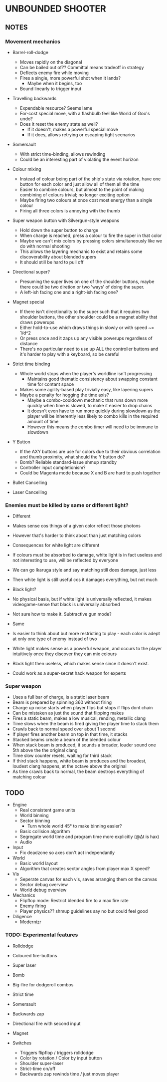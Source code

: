 
# UNBOUNDED SHOOTER

## NOTES

### Movement mechanics

- Barrel-roll-dodge
  - Moves rapidly on the diagonal
  - Can be bailed out of?? Committal means tradeoff in strategy
  - Deflects enemy fire while moving
  - Fires a single, more powerful shot when it lands?
    - Maybe when it begins, too
  - Bound linearly to trigger input

- Travelling backwards
  - Expendable resource? Seems lame
  - For-cost special move, with a flashbulb feel like World of Goo's undo?
  - Does it reset the enemy state as well?
    - If it doesn't, makes a powerful special move
    - If it does, allows retrying or escaping tight scenarios

- Somersault
  - With strict time-binding, allows rewinding
  - Could be an interesting part of violating the event horizon

- Colour mixing
  - Instead of colour being part of the ship's state via rotation, have
    one button for each color and just allow all of them all the time
  - Easier to combine colours, but almost to the point of making combining
    of colours trivial; no longer exciting option
  - Maybe firing two colours at once cost most energy than a single colour
  - Firing all three colors is annoying with the thumb

- Super weapon button with Silvergun-style weapons
  - Hold down the super button to charge
  - When charge is reached, press a colour to fire the super in that color
  - Maybe we can't mix colors by pressing colors simultaneously like we do with
    normal shooting
  - This allows the layering mechanic to exist and retains some discoverability
    about blended supers
  - It should still be hard to pull off

- Directional super?
  - Presuming the super lives on one of the shoulder buttons, maybe there could
    be two diretion or two 'ways' of doing the super.
  - A left-ish facing one and a right-ish facing one?

- Magnet special
  - If there isn't directionality to the super such that it requires two shoulder
    buttons, the other shoulder could be a magnet ability that draws powerups
  - Either hold-to-use which draws things in slowly or with speed ~= 1/d^2
  - Or press once and it zaps up any visible powerups regardless of distance
  - There's no particular need to use up ALL the controller buttons and it's
    harder to play with a keyboard, so be careful

- Strict time binding
  - Whole world stops when the player's worldline isn't progressing
    - Maintains good thematic consistency about swapping constant time for contant space
  - Makes some agility-based play trivially easy, like layering supers
  - Maybe a penalty for hogging the time axis?
    - Maybe a combo-cooldown mechanic that runs down more quickly when time is
      slowed, to make it easier to drop chains
    - It doesn't even have to run more quickly during slowdown as the player will
      be inherently less likely to combo kills in the required amount of time
    - However this means the combo timer will need to be immune to slowdown

- Y Button
  - If the AXY buttons are use for colors due to their obvious correlation and
    thumb proximity, what should the Y button do?
  - Bomb? Reliable standard-issue shmup standby
  - Controller input completionism?
  - Could be Magenta mode because X and B are hard to push together

- Bullet Cancelling
- Laser Cancelling


### Enemies must be killed by same or different light?

- Different
 - Makes sense cos things of a given color reflect those photons
 - However that's harder to think about than just matching colors
 - Consequences for white light are different
  - If colours must be absorbed to damage, white light is in fact useless
    and not interesting to use, will be reflected by everyone
   - We can go Ikaruga style and say matching still does damage, just less
   - Then white light is still useful cos it damages everything, but not much
 - Black light?
  - No physical basis, but if white light is universally reflected, it makes
    videogame-sense that black is universally absorbed
  - Not sure how to make it. Subtractive gun mode?

- Same
 - Is easier to think about but more restricting to play - each color is
   adept at only one type of enemy instead of two
 - White light makes sense as a powerful weapon, and occurs to the player
   intuitively once they discover they can mix colours
 - Black light then useless, which makes sense since it doesn't exist.
  - Could work as a super-secret hack weapon for experts


### Super weapon

- Uses a full bar of charge, is a static laser beam
- Beam is prepared by spinning 360 without firing
- Charge up noise starts when player flips but stops if flips dont chain
- Can be mistaken as just the sound that flipping makes
- Fires a static beam, makes a low musical, rending, metallic clang
- Time slows when the beam is fired giving the player time to stack them
- Crawls back to normal speed over about 1 second
- If player fires another beam on top in that time, it stacks
 - Stacked beams create a beam of the blended colour
 - When stack beam is produced, it sounds a broader, louder sound one 5th above the
  the original clang
- Time slow counter resets, waiting for third stack
- If third stack happens, white beam is produces and the broadest, loudest
 clang happens, at the octave above the original
- As time crawls back to normal, the beam destroys everything of matching
 colour


## TODO

- Engine
  - Real consistent game units
  - World binning
  - Sector binning
    - Turn whole world 45° to make binning easier?
  - Basic collision algorithm
  - Segregate world time and program time more explicitly (@Δt is hax)
  - Audio
- Input
  - Fix deadzone so axes don't act independantly
- World
  - Basic world layout
  - Algorithm that creates sector angles from player max X speed?
- Vis
  - Seperate canvas for each vis, saves arranging them on the canvas
  - Sector debug overview
  - World debug overview
- Mechanics
  - Flipflop mode: Restrict blended fire to a max fire rate
  - Enemy firing
  - Player physics?? shmup guidelines say no but could feel good
- Diligence
  - Modernizr

### TODO: Experimental features

- Rolldodge
- Coloured fire-buttons
- Super laser
- Bomb
- Big-fire for dodgeroll combos
- Strict time
- Somersault
- Backwards zap
- Directional fire with second input
- Magnet

- Switches
  - Triggers flipflop / triggers rolldodge
  - Color by rotation / Color by input button
  - Shoulder super-laser
  - Strict-time on/off
  - Backwards zap rewinds time / just moves player


